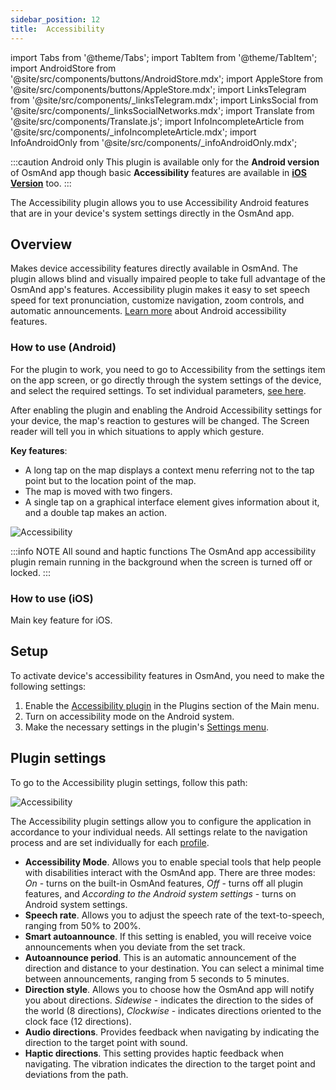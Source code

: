 ```yaml
---
sidebar_position: 12
title:  Accessibility
---
```


import Tabs from '@theme/Tabs';
import TabItem from '@theme/TabItem';
import AndroidStore from '@site/src/components/buttons/AndroidStore.mdx';
import AppleStore from '@site/src/components/buttons/AppleStore.mdx';
import LinksTelegram from '@site/src/components/_linksTelegram.mdx';
import LinksSocial from '@site/src/components/_linksSocialNetworks.mdx';
import Translate from '@site/src/components/Translate.js';
import InfoIncompleteArticle from '@site/src/components/_infoIncompleteArticle.mdx';
import InfoAndroidOnly from '@site/src/components/_infoAndroidOnly.mdx';

<InfoIncompleteArticle/>  


:::caution Android only
This plugin is available only for the **Android version** of OsmAnd app though basic **Accessibility** features are available in **[iOS Version](#how-to-use-ios)** too.
:::


The Accessibility plugin allows you to use Accessibility Android features that are in your device's system settings directly in the OsmAnd app.  


## Overview  

Makes device accessibility features directly available in OsmAnd. The plugin allows blind and visually impaired people to take full advantage of the OsmAnd app's features. Accessibility plugin makes it easy to set speech speed for text pronunciation, customize navigation, zoom controls, and automatic announcements. [Learn more](https://www.android.com/accessibility/) about Android accessibility features.


### How to use (Android)

For the plugin to work, you need to go to Accessibility from the settings item on the app screen, or go directly through the system settings of the device, and select the required settings. To set individual parameters, [see here](#plugin-settings).  

After enabling the plugin and enabling the Android Accessibility settings for your device, the map's reaction to gestures will be changed. The Screen reader will tell you in which situations to apply which gesture. 

**Key features**:

- A long tap on the map displays a context menu referring not to the tap point but to the location point of the map.
- The map is moved with two fingers.
- A single tap on a graphical interface element gives information about it, and a double tap makes an action.  
 
![Accessibility](@site/static/img/plugins/Accessibility/access_turned_off.png)  

:::info NOTE
All sound and haptic functions The OsmAnd app accessibility plugin remain running in the background when the screen is turned off or locked.
:::

### How to use (iOS)

Main key feature for iOS.

## Setup 

To activate device's accessibility features in OsmAnd, you need to make the following settings:  

1. Enable the [Accessibility plugin](../plugins/index.md#enable--disable) in the Plugins section of the Main menu.  
2. Turn on accessibility mode on the Android system.   
3. Make the necessary settings in the plugin's [Settings menu](#plugin-settings).

## Plugin settings

To go to the Accessibility plugin settings, follow this path:  
*<Translate android="true" ids="shared_string_menu,plugins_menu_group,shared_string_accessibility,shared_string_settings"/>*   

![Accessibility](@site/static/img/plugins/Accessibility/access_.png)  

The Accessibility plugin settings allow you to configure the application in accordance to your individual needs. All settings relate to the navigation process and are set individually for each [profile](../personal/profiles.md). 
- **Accessibility Mode**. Allows you to enable special tools that help people with disabilities interact with the OsmAnd app. There are three modes: *On* - turns on the built-in OsmAnd features, *Off* - turns off all plugin features, and *According to the Android system settings*  - turns on Android system settings.  
- **Speech rate**. Allows you to adjust the speech rate of the text-to-speech, ranging from 50%  to 200%.  
- **Smart autoannounce**. If this setting is enabled, you will receive voice announcements when you deviate from the set track.  
- **Autoannounce period**. This is an automatic announcement of the direction and distance to your destination. You can select a minimal time between announcements, ranging from 5 seconds to 5 minutes.  
- **Direction style**. Allows you to choose how the OsmAnd app will notify you about directions. *Sidewise* - indicates the direction to the sides of the world (8 directions), *Clockwise* - indicates directions oriented to the clock face (12 directions).  
- **Audio directions**. Provides feedback when navigating by indicating the direction to the target point with sound.
- **Haptic directions**. This setting provides haptic feedback when navigating. The vibration indicates the direction to the target point and deviations from the path.  

